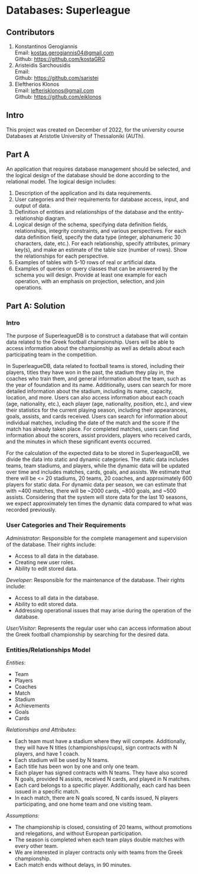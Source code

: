 # Databases: Superleague 

## Contributors
1. Konstantinos Gerogiannis  
   Email: kostas.gerogiannis04@gmail.com  
   Github: https://github.com/kostaGRG  
2. Aristeidis Sarchousidis  
   Email:  
   Github: https://github.com/saristei  
3. Eleftherios Klonos  
   Email: lefterisklonos@gmail.com  
   Github: https://github.com/eiklonos
   
## Intro
This project was created on December of 2022, for the university course Databases at Aristotle University of Thessaloniki (AUTh).

## Part A
An application that requires database management should be selected, and the logical design of the database should be done according to the relational model. The logical design includes:

1. Description of the application and its data requirements.
2. User categories and their requirements for database access, input, and output of data.
3. Definition of entities and relationships of the database and the entity-relationship diagram.
4. Logical design of the schema, specifying data definition fields, relationships, integrity constraints, and various perspectives. For each data definition field, specify the data type (integer, alphanumeric 30 characters, date, etc.). For each relationship, specify attributes, primary key(s), and make an estimate of the table size (number of rows). Show the relationships for each perspective.
5. Examples of tables with 5-10 rows of real or artificial data.
6. Examples of queries or query classes that can be answered by the schema you will design. Provide at least one example for each operation, with an emphasis on projection, selection, and join operations.

## Part A: Solution
### Intro
The purpose of SuperleagueDB is to construct a database that will contain data related to the Greek football championship. Users will be able to access information about the championship as well as details about each participating team in the competition.

In SuperleagueDB, data related to football teams is stored, including their players, titles they have won in the past, the stadium they play in, the coaches who train them, and general information about the team, such as the year of foundation and its name. Additionally, users can search for more detailed information about the stadium, including its name, capacity, location, and more. Users can also access information about each coach (age, nationality, etc.), each player (age, nationality, position, etc.), and view their statistics for the current playing season, including their appearances, goals, assists, and cards received. Users can search for information about individual matches, including the date of the match and the score if the match has already taken place. For completed matches, users can find information about the scorers, assist providers, players who received cards, and the minutes in which these significant events occurred.


For the calculation of the expected data to be stored in SuperleagueDB, we divide the data into static and dynamic categories. The static data includes teams, team stadiums, and players, while the dynamic data will be updated over time and includes matches, cards, goals, and assists. We estimate that there will be <= 20 stadiums, 20 teams, 20 coaches, and approximately 600 players for static data. For dynamic data per season, we can estimate that with ~400 matches, there will be ~2000 cards, ~800 goals, and ~500 assists. Considering that the system will store data for the last 10 seasons, we expect approximately ten times the dynamic data compared to what was recorded previously.

### User Categories and Their Requirements
_Administrator_:
Responsible for the complete management and supervision of the database. Their rights include:
* Access to all data in the database.
* Creating new user roles.
* Ability to edit stored data.

_Developer_:
Responsible for the maintenance of the database. Their rights include:
* Access to all data in the database.
* Ability to edit stored data.
* Addressing operational issues that may arise during the operation of the database.
  
_User/Visitor_:
Represents the regular user who can access information about the Greek football championship by searching for the desired data.

### Entities/Relationships Model
_Entities_:
* Team 
* Players 
* Coaches
* Match 
* Stadium
* Achievements 
* Goals
* Cards


_Relationships and Attributes_:
* Each team must have a stadium where they will compete. Additionally, they will have N titles (championships/cups), sign contracts with N players, and have 1 coach.
* Each stadium will be used by N teams.
* Each title has been won by one and only one team.
* Each player has signed contracts with N teams. They have also scored N goals, provided N assists, received N cards, and played in N matches.
* Each card belongs to a specific player. Additionally, each card has been issued in a specific match.
* In each match, there are N goals scored, N cards issued, N players participating, and one home team and one visiting team.

_Assumptions_:
* The championship is closed, consisting of 20 teams, without promotions and relegations, and without European participation.
* The season is completed when each team plays double matches with every other team.
* We are interested in player contracts only with teams from the Greek championship.
* Each match ends without delays, in 90 minutes.

